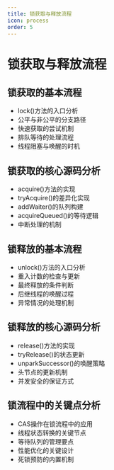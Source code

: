 ```yaml
---
title: 锁获取与释放流程
icon: process
order: 5
---
```


# 锁获取与释放流程

## 锁获取的基本流程

- lock()方法的入口分析
- 公平与非公平的分支路径
- 快速获取的尝试机制
- 排队等待的处理流程
- 线程阻塞与唤醒的时机

## 锁获取的核心源码分析

- acquire()方法的实现
- tryAcquire()的差异化实现
- addWaiter()的队列构建
- acquireQueued()的等待逻辑
- 中断处理的机制

## 锁释放的基本流程

- unlock()方法的入口分析
- 重入计数的检查与更新
- 最终释放的条件判断
- 后继线程的唤醒过程
- 异常情况的处理机制

## 锁释放的核心源码分析

- release()方法的实现
- tryRelease()的状态更新
- unparkSuccessor()的唤醒策略
- 头节点的更新机制
- 并发安全的保证方式

## 锁流程中的关键点分析

- CAS操作在锁流程中的应用
- 线程状态转换的关键节点
- 等待队列的管理要点
- 性能优化的关键设计
- 死锁预防的内置机制
